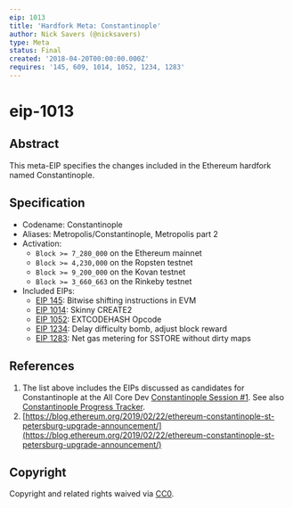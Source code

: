 ```yaml
---
eip: 1013
title: 'Hardfork Meta: Constantinople'
author: Nick Savers (@nicksavers)
type: Meta
status: Final
created: '2018-04-20T00:00:00.000Z'
requires: '145, 609, 1014, 1052, 1234, 1283'
---
```


# eip-1013

## Abstract

This meta-EIP specifies the changes included in the Ethereum hardfork named Constantinople.

## Specification

* Codename: Constantinople
* Aliases: Metropolis/Constantinople, Metropolis part 2
* Activation:
  * `Block >= 7_280_000` on the Ethereum mainnet
  * `Block >= 4,230,000` on the Ropsten testnet
  * `Block >= 9_200_000` on the Kovan testnet
  * `Block >= 3_660_663` on the Rinkeby testnet
* Included EIPs:
  * [EIP 145](https://eips.ethereum.org/EIPS/eip-145): Bitwise shifting instructions in EVM
  * [EIP 1014](https://eips.ethereum.org/EIPS/eip-1014): Skinny CREATE2
  * [EIP 1052](https://eips.ethereum.org/EIPS/eip-1052): EXTCODEHASH Opcode
  * [EIP 1234](https://eips.ethereum.org/EIPS/eip-1234): Delay difficulty bomb, adjust block reward
  * [EIP 1283](https://eips.ethereum.org/EIPS/eip-1283): Net gas metering for SSTORE without dirty maps

## References

1. The list above includes the EIPs discussed as candidates for Constantinople at the All Core Dev [Constantinople Session \#1](https://github.com/ethereum/pm/issues/55). See also [Constantinople Progress Tracker](https://github.com/ethereum/pm/wiki/Constantinople-Progress-Tracker).
2. [https://blog.ethereum.org/2019/02/22/ethereum-constantinople-st-petersburg-upgrade-announcement/](https://blog.ethereum.org/2019/02/22/ethereum-constantinople-st-petersburg-upgrade-announcement/)

## Copyright

Copyright and related rights waived via [CC0](https://creativecommons.org/publicdomain/zero/1.0/).

